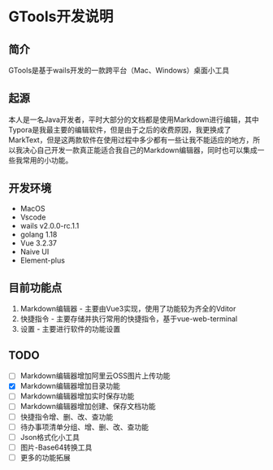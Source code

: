 # GTools开发说明

## 简介

GTools是基于wails开发的一款跨平台（Mac、Windows）桌面小工具

## 起源

本人是一名Java开发者，平时大部分的文档都是使用Markdown进行编辑，其中Typora是我最主要的编辑软件，但是由于之后的收费原因，我更换成了MarkText，但是这两款软件在使用过程中多少都有一些让我不能适应的地方，所以我决心自己开发一款真正能适合我自己的Markdown编辑器，同时也可以集成一些我常用的小功能。

## 开发环境

- MacOS
- Vscode
- wails v2.0.0-rc.1.1
- golang 1.18
- Vue 3.2.37
- Naive UI
- Element-plus


## 目前功能点

1. Markdown编辑器 - 主要由Vue3实现，使用了功能较为齐全的Vditor
2. 快捷指令 - 主要存储并执行常用的快捷指令，基于vue-web-terminal
3. 设置 - 主要进行软件的功能设置

## TODO

- [ ] Markdown编辑器增加阿里云OSS图片上传功能
- [x] Markdown编辑器增加目录功能
- [ ] Markdown编辑器增加实时保存功能
- [ ] Markdown编辑器增加创建、保存文档功能
- [ ] 快捷指令增、删、改、查功能
- [ ] 待办事项清单分组、增、删、改、查功能
- [ ] Json格式化小工具
- [ ] 图片-Base64转换工具
- [ ] 更多的功能拓展
